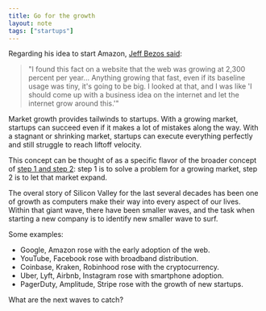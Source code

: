 ```yaml
---
title: Go for the growth
layout: note
tags: ["startups"]
---
```


Regarding his idea to start Amazon, [Jeff Bezos said](https://www.cnbc.com/2020/01/17/at-age-30-jeff-bezos-thought-this-would-be-his-one-big-regret-in-life.html):

> "I found this fact on a website that the web was growing at 2,300 percent per year... Anything growing that fast, even if its baseline usage was tiny, it's going to be big. I looked at that, and I was like 'I should come up with a business idea on the internet and let the internet grow around this.'"

Market growth provides tailwinds to startups. With a growing market, startups can succeed even if it makes a lot of mistakes along the way. With a stagnant or shrinking market, startups can execute everything perfectly and still struggle to reach liftoff velocity.

This concept can be thought of as a specific flavor of the broader concept of [step 1 and step 2](/notes/step-1-and-step-2.html): step 1 is to solve a problem for a growing market, step 2 is to let that market expand.

The overal story of Silicon Valley for the last several decades has been one of growth as computers make their way into every aspect of our lives. Within that giant wave, there have been smaller waves, and the task when starting a new company is to identify new smaller wave to surf.

Some examples:

- Google, Amazon rose with the early adoption of the web.
- YouTube, Facebook rose with broadband distribution.
- Coinbase, Kraken, Robinhood rose with the cryptocurrency.
- Uber, Lyft, Airbnb, Instagram rose with smartphone adoption.
- PagerDuty, Amplitude, Stripe rose with the growth of new startups.

What are the next waves to catch?
